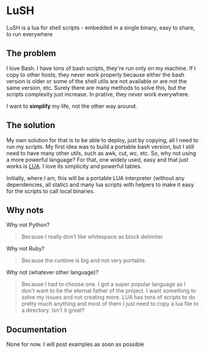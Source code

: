# LuSH

LuSH is a lua for shell scripts - embedded in a single binary, easy to share, to run everywhere

## The problem

I love Bash. I have tons of bash scripts, they're run only on my machine. If I copy to other hosts, they never work properly because either the bash version is older or some of the shell utils are not available or are not the same version, etc. Surely there are many methods to solve this, but the scripts complexity just increase. In prative, they never work everywhere.

I want to __simplify__ my life, not the other way around.

## The solution

My own solution for that is to be able to deploy, just by copying, all I need to run my scripts. My first idea was to build a portable bash version, but I still need to have many other utils, such as awk, cut, wc, etc. So, why not using a more powerful language? For that, one widely used, easy and that just works is [LUA](http://www.lua.org/). I love its simplicity and powerful tables.

Initially, where I am, this will be a portable LUA interpreter (without any dependencies, all static) and many lua scripts with helpers to make it easy for the scripts to call local binaries.

## Why nots

Why not Python?
> Because I really don't like whitespace as block delimiter

Why not Ruby?
> Because the runtime is big and not very portable.

Why not (whatever other language)?
> Because I had to choose one. I got a super popular language as I don't want to be the eternal father of the project. I want something to solve my issues and not creating more. LUA has tons of scripts to do pretty much anything and most of them I just need to copy a lua file to a directory. Isn't it great?

## Documentation

None for now. I will post examples as soon as possible
